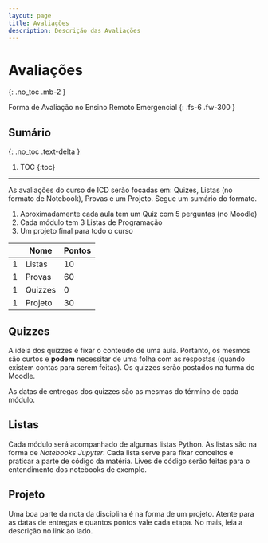 ```yaml
---
layout: page
title: Avaliações
description: Descrição das Avaliações
---
```


# Avaliações

{: .no_toc .mb-2 }

Forma de Avaliação no Ensino Remoto Emergencial
{: .fs-6 .fw-300 }

## Sumário
{: .no_toc .text-delta }

1. TOC
{:toc}

---

As avaliações do curso de ICD serão focadas em: Quizes, Listas (no formato de
Notebook), Provas e um Projeto. Segue um sumário do formato.

1. Aproximadamente cada aula tem um Quiz com 5 perguntas (no Moodle)
1. Cada módulo tem 3 Listas de Programação
1. Um projeto final para todo o curso

|   | Nome      | Pontos |
|---|-----------|--------|
| 1 | Listas    | 10     |
| 1 | Provas    | 60     |
| 1 | Quizzes   | 0      |
| 1 | Projeto   | 30     |

## Quizzes

A ideia dos quizzes é fixar o conteúdo de uma aula. Portanto, os mesmos são
curtos e **podem** necessitar de uma folha com as respostas (quando existem
contas para serem feitas). Os quizzes serão postados na turma do Moodle.

As datas de entregas dos quizzes são as mesmas do término de cada módulo.

## Listas

Cada módulo será acompanhado de algumas listas Python. As listas são na forma
de *Notebooks Jupyter*. Cada lista serve para fixar conceitos e praticar a
parte de código da matéria. Lives de código serão feitas para o entendimento
dos notebooks de exemplo.

## Projeto

Uma boa parte da nota da disciplina é na forma de um projeto. Atente para as
datas de entregas e quantos pontos vale cada etapa. No mais, leia a descrição
no link ao lado.

